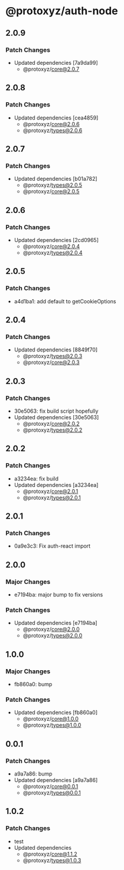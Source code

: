 # @protoxyz/auth-node

## 2.0.9

### Patch Changes

-   Updated dependencies [7a9da99]
    -   @protoxyz/core@2.0.7

## 2.0.8

### Patch Changes

-   Updated dependencies [cea4859]
    -   @protoxyz/core@2.0.6
    -   @protoxyz/types@2.0.6

## 2.0.7

### Patch Changes

-   Updated dependencies [b01a782]
    -   @protoxyz/types@2.0.5
    -   @protoxyz/core@2.0.5

## 2.0.6

### Patch Changes

-   Updated dependencies [2cd0965]
    -   @protoxyz/core@2.0.4
    -   @protoxyz/types@2.0.4

## 2.0.5

### Patch Changes

-   a4d1ba1: add default to getCookieOptions

## 2.0.4

### Patch Changes

-   Updated dependencies [8849f70]
    -   @protoxyz/types@2.0.3
    -   @protoxyz/core@2.0.3

## 2.0.3

### Patch Changes

-   30e5063: fix build script hopefully
-   Updated dependencies [30e5063]
    -   @protoxyz/core@2.0.2
    -   @protoxyz/types@2.0.2

## 2.0.2

### Patch Changes

-   a3234ea: fix build
-   Updated dependencies [a3234ea]
    -   @protoxyz/core@2.0.1
    -   @protoxyz/types@2.0.1

## 2.0.1

### Patch Changes

-   0a9e3c3: Fix auth-react import

## 2.0.0

### Major Changes

-   e7194ba: major bump to fix versions

### Patch Changes

-   Updated dependencies [e7194ba]
    -   @protoxyz/core@2.0.0
    -   @protoxyz/types@2.0.0

## 1.0.0

### Major Changes

-   fb860a0: bump

### Patch Changes

-   Updated dependencies [fb860a0]
    -   @protoxyz/core@1.0.0
    -   @protoxyz/types@1.0.0

## 0.0.1

### Patch Changes

-   a9a7a86: bump
-   Updated dependencies [a9a7a86]
    -   @protoxyz/core@0.0.1
    -   @protoxyz/types@0.0.1

## 1.0.2

### Patch Changes

-   test
-   Updated dependencies
    -   @protoxyz/core@1.1.2
    -   @protoxyz/types@1.0.3

